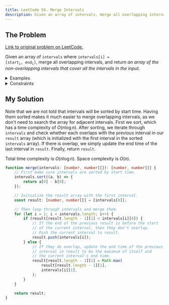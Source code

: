 ```yaml
---
title: LeetCode 56. Merge Intervals
description: Given an array of intervals, merge all overlapping intervals, and return an array of the non-overlapping intervals that cover all the intervals in the input.
---
```


## The Problem

[Link to original problem on LeetCode.](https://leetcode.com/problems/merge-intervals/)

Given an array of `intervals` where <code>intervals[i] = [start<sub>i</sub>, end<sub>i</sub>]</code>, merge all overlapping intervals, and return _an array of the non-overlapping intervals that cover all the intervals in the input_.

<details>
<summary>Examples</summary>

Example 1:

```
Input: intervals = [[1,3],[2,6],[8,10],[15,18]]
Output: [[1,6],[8,10],[15,18]]
Explanation: Since intervals [1,3] and [2,6] overlap, merge them into [1,6].
```

Example 2:

```
Input: intervals = [[1,4],[4,5]]
Output: [[1,5]]
Explanation: Intervals [1,4] and [4,5] are considered overlapping.
```

</details>

<details>
<summary>Constraints</summary>

- <code>1 <= intervals.length <= 10<sup>4</sup></code>
- `intervals[i].length == 2`
- <code>0 <= start<sub>i</sub> <= end<sub>i</sub> <= 10<sup>4</sup></code>

</details>

## My Solution

Note that we are not told that intervals will be sorted by start time. Having them sorted makes it much easier to merge overlapping intervals, as we don't need to search the array for adjacent intervals. First we sort, which has a time complexity of $O(n \log n)$. After sorting, we iterate through `intervals` and check whether each overlaps with the previous interval in our `result` array (which is initialized with the first interval in the sorted `intervals` array). If there is overlap, we simply update the end time of the last interval in `result`. Finally, return `result`.

Total time complexity is $O(n \log n)$. Space complexity is $O(n)$.

```typescript
function merge(intervals: [number, number][]): [number, number][] {
	// First make sure intervals are sorted by start time.
	intervals.sort((a, b) => {
		return a[0] - b[0];
	});

	// Initialize the result array with the first interval.
	const result: [number, number][] = [intervals[0]];

	// Then loop through intervals and merge them.
	for (let i = 1; i < intervals.length; i++) {
		if (result[result.length - 1][1] < intervals[i][0]) {
			// If the end of the previous result is before the start
			// of the current interval, then they don't overlap.
			// Push the current interval to result.
			result.push(intervals[i]);
		} else {
			// If they do overlap, update the end time of the previous
			// interval in result to be the maximum of itself and
			// the current interval's end time.
			result[result.length - 1][1] = Math.max(
				result[result.length - 1][1],
				intervals[i][1],
			);
		}
	}

	return result;
}
```
